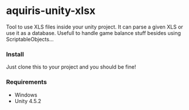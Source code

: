 aquiris-unity-xlsx
==================

Tool to use XLS files inside your unity project. It can parse a given XLS or use it as a database. Usefull to handle game balance stuff besides using ScriptableObjects...


### Install
Just clone this to your project and you should be fine!

### Requirements
* Windows
* Unity 4.5.2
